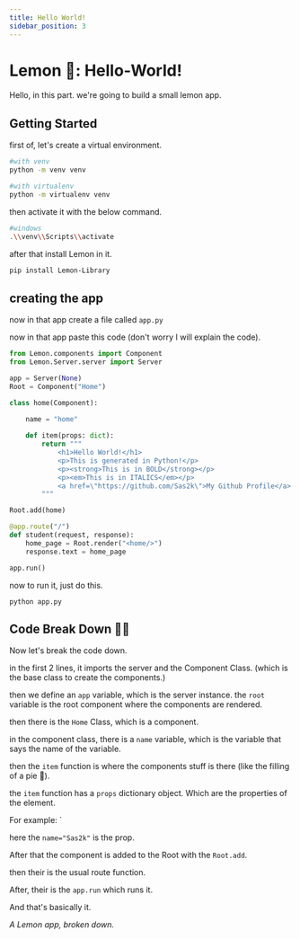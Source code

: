 ```yaml
---
title: Hello World!
sidebar_position: 3
---
```


# Lemon 🍋: Hello-World!

Hello, in this part. we're going to build a small lemon app.

## Getting Started

first of, let's create a virtual environment.

```bash
#with venv
python -m venv venv

#with virtualenv
python -m virtualenv venv
```

then activate it with the below command.

```bash
#windows
.\\venv\\Scripts\\activate
```

after that install Lemon in it.

```bash
pip install Lemon-Library
```

## creating the app

now in that app create a file called `app.py`

now in that app paste this code (don't worry I will explain the code).

```python
from Lemon.components import Component
from Lemon.Server.server import Server

app = Server(None)
Root = Component("Home")

class home(Component):
    
    name = "home"

    def item(props: dict):
        return """
            <h1>Hello World!</h1>
            <p>This is generated in Python!</p>
            <p><strong>This is in BOLD</strong></p>
            <p><em>This is in ITALICS</em></p>
            <a href=\"https://github.com/Sas2k\">My Github Profile</a>
        """

Root.add(home)

@app.route("/")
def student(request, response):
    home_page = Root.render("<home/>")
    response.text = home_page

app.run()
```

now to run it, just do this.

`python app.py`

## Code Break Down 🥚🍳

Now let's break the code down.

in the first 2 lines, it imports the server and the Component Class. (which is the base class to create the components.)

then we define an `app` variable, which is the server instance.
the `root` variable is the root component where the components are rendered.

then there is the `Home` Class, which is a component.

in the component class, there is a `name` variable, which is the variable that says the name of the variable.

then the `item` function is where the components stuff is there (like the filling of a pie 🥧).

the `item` function has a `props` dictionary object. Which are the properties of the element.

For example: `<exampleComponent name="Sas2k"/>

here the `name="Sas2k"` is the prop.

After that the component is added to the Root with the `Root.add`.

then their is the usual route function.

After, their is the `app.run` which runs it.

And that's basically it.

_A Lemon app, broken down._
